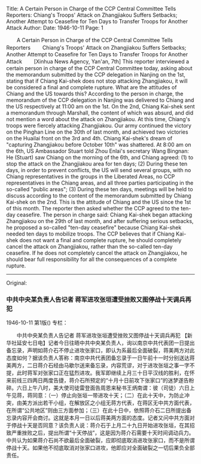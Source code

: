 Title: A Certain Person in Charge of the CCP Central Committee Tells Reporters: Chiang's Troops' Attack on Zhangjiakou Suffers Setbacks; Another Attempt to Ceasefire for Ten Days to Transfer Troops for Another Attack
Author:
Date: 1946-10-11
Page: 1

　　A Certain Person in Charge of the CCP Central Committee Tells Reporters
　　Chiang's Troops' Attack on Zhangjiakou Suffers Setbacks; Another Attempt to Ceasefire for Ten Days to Transfer Troops for Another Attack
　　[Xinhua News Agency, Yan'an, 7th] This reporter interviewed a certain person in charge of the CCP Central Committee today, asking about the memorandum submitted by the CCP delegation in Nanjing on the 1st, stating that if Chiang Kai-shek does not stop attacking Zhangjiakou, it will be considered a final and complete rupture. What are the attitudes of Chiang and the US towards this? According to the person in charge, the memorandum of the CCP delegation in Nanjing was delivered to Chiang and the US respectively at 11:00 am on the 1st. On the 2nd, Chiang Kai-shek sent a memorandum through Marshall, the content of which was absurd, and did not mention a word about the attack on Zhangjiakou. At this time, Chiang's troops were fiercely attacking Zhangjiakou. Our army continued the victory on the Pinghan Line on the 30th of last month, and achieved two victories on the Huailai front on the 3rd and 4th. Chiang Kai-shek's dream of "capturing Zhangjiakou before October 10th" was shattered. At 8:00 am on the 6th, US Ambassador Stuart told Zhou Enlai's secretary Wang Bingnan: He (Stuart) saw Chiang on the morning of the 6th, and Chiang agreed: (1) to stop the attack on the Zhangjiakou area for ten days; (2) During these ten days, in order to prevent conflicts, the US will send several groups, with no Chiang representatives in the groups in the Liberated Areas, no CCP representatives in the Chiang areas, and all three parties participating in the so-called "public areas"; (3) During these ten days, meetings will be held to discuss according to the content of the memorandum submitted by Chiang Kai-shek on the 2nd. This is the attitude of Chiang and the US since the 1st of this month. The reporter then asked whether the CCP agreed to the ten-day ceasefire. The person in charge said: Chiang Kai-shek began attacking Zhangjiakou on the 29th of last month, and after suffering serious setbacks, he proposed a so-called "ten-day ceasefire" because Chiang Kai-shek needed ten days to mobilize troops. The CCP believes that if Chiang Kai-shek does not want a final and complete rupture, he should completely cancel the attack on Zhangjiakou, rather than the so-called ten-day ceasefire. If he does not completely cancel the attack on Zhangjiakou, he should bear full responsibility for all the consequences of a complete rupture.



<hr /> 

Original: 


### 中共中央某负责人告记者  蒋军进攻张垣遭受挫败又图停战十天调兵再犯

1946-10-11
第1版()
专栏：

　　中共中央某负责人告记者
    蒋军进攻张垣遭受挫败又图停战十天调兵再犯
    【新华社延安七日电】记者今日往晤中共中央某负责人，询以南京中共代表团一日提出备忘录，声明如蒋介石不停止进攻张家口，即认为系最后全面破裂，蒋美两方对此态度如何？据该负责人答称：南京中共代表团备忘录于一日午前十一时分别送达蒋美两方，二日蒋介石经由马歇尔送来备忘录，内容荒谬，对于进攻张垣之事一字不提，此时蒋军对张家口正在猛烈进攻。我军即继续上月三十日平汉线的胜利，在怀来前线三四两日两度告捷，蒋介石所预定的“十月十日前攻下张家口”的迷梦遂告粉碎。六日上午八时，美大使司徒雷登面告周恩来秘书王炳南谓：彼（司徒）六日上午见蒋，蒋同意：（一）停止向张垣一带进攻十天；（二）在此十天中，为防止冲突，由美方派出若干小组，在解放区之小组无蒋方代表，在蒋区无中共方面代表，在所谓“公共地区”则由三方面参加；（三）在此十日中，依照蒋介石二日所提出备忘录内容开会商讨。这就是本月一日以后蒋美两方面的态度。记者又问中共方面对于停战十天是否同意？该负责人说：蒋介石于上月二十九日开始进攻张垣，在其招致严重挫败之后，提出所谓“十天停战”，这是因为蒋介石需要十天时间调动兵力。中共认为如果蒋介石尚不欲最后全面破裂，应即彻底取消进攻张家口，而不是所谓停战十天。如果他不彻底取消对张家口进攻，他即应对全面破裂之一切后果负全部责任。
